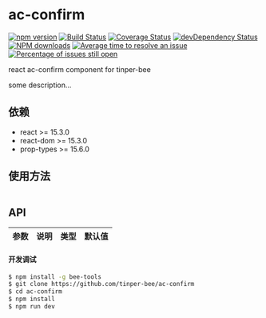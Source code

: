 # ac-confirm

[![npm version](https://img.shields.io/npm/v/ac-confirm.svg)](https://www.npmjs.com/package/ac-confirm)
[![Build Status](https://img.shields.io/travis/tinper-bee/ac-confirm/master.svg)](https://travis-ci.org/tinper-bee/ac-confirm)
[![Coverage Status](https://coveralls.io/repos/github/tinper-bee/ac-confirm/badge.svg?branch=master)](https://coveralls.io/github/tinper-bee/ac-confirm?branch=master)
[![devDependency Status](https://img.shields.io/david/dev/tinper-bee/ac-confirm.svg)](https://david-dm.org/tinper-bee/ac-confirm#info=devDependencies)
[![NPM downloads](http://img.shields.io/npm/dm/ac-confirm.svg?style=flat)](https://npmjs.org/package/ac-confirm)
[![Average time to resolve an issue](http://isitmaintained.com/badge/resolution/tinper-bee/ac-confirm.svg)](http://isitmaintained.com/project/tinper-bee/ac-confirm "Average time to resolve an issue")
[![Percentage of issues still open](http://isitmaintained.com/badge/open/tinper-bee/ac-confirm.svg)](http://isitmaintained.com/project/tinper-bee/ac-confirm "Percentage of issues still open")


react ac-confirm component for tinper-bee

some description...

## 依赖

- react >= 15.3.0
- react-dom >= 15.3.0
- prop-types >= 15.6.0

## 使用方法

```js

```



## API

|参数|说明|类型|默认值|
|:--|:---:|:--:|---:|

#### 开发调试

```sh
$ npm install -g bee-tools
$ git clone https://github.com/tinper-bee/ac-confirm
$ cd ac-confirm
$ npm install
$ npm run dev
```

